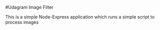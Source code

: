 #Udagram Image Filter

This is a simple Node-Express application which runs a simple script to process images


